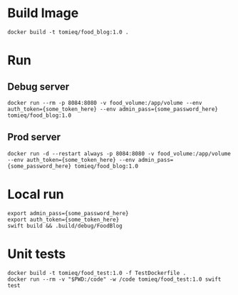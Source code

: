# Build Image
```
docker build -t tomieq/food_blog:1.0 .
```

# Run
## Debug server
```
docker run --rm -p 8084:8080 -v food_volume:/app/volume --env auth_token={some_token_here} --env admin_pass={some_password_here} tomieq/food_blog:1.0
```
## Prod server
```
docker run -d --restart always -p 8084:8080 -v food_volume:/app/volume --env auth_token={some_token_here} --env admin_pass={some_password_here} tomieq/food_blog:1.0
```
# Local run
```
export admin_pass={some_password_here}
export auth_token={some_token_here}
swift build && .build/debug/FoodBlog
```
# Unit tests
```
docker build -t tomieq/food_test:1.0 -f TestDockerfile .
docker run --rm -v "$PWD:/code" -w /code tomieq/food_test:1.0 swift test
```
